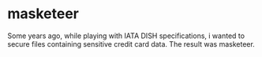 # masketeer

Some years ago, while playing with IATA DISH specifications, i wanted to secure files containing sensitive credit card data. The result was masketeer.
